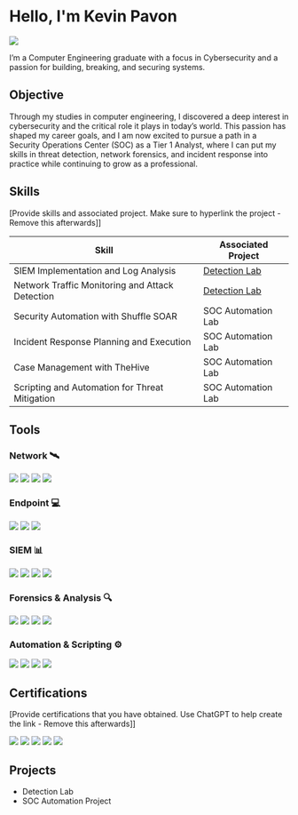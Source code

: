 # Hello, I'm Kevin Pavon
<a href="https://www.linkedin.com/in/kevin-pavon45/"><img src="https://img.shields.io/badge/-LinkedIn-0072b1?&style=for-the-badge&logo=linkedin&logoColor=white" /></a>



I’m a Computer Engineering graduate with a focus in Cybersecurity and a passion for building, breaking, and securing systems.

## Objective


Through my studies in computer engineering, I discovered a deep interest in cybersecurity and the critical role it plays in today’s world. This passion has shaped my career goals, and I am now excited to pursue a path in a Security Operations Center (SOC) as a Tier 1 Analyst, where I can put my skills in threat detection, network forensics, and incident response into practice while continuing to grow as a professional.

## Skills
[Provide skills and associated project. Make sure to hyperlink the project - Remove this afterwards]]

| Skill                                         | Associated Project         |
|-----------------------------------------------|----------------------------|
| SIEM Implementation and Log Analysis          | <a href="https://google.com">Detection Lab</a>|
| Network Traffic Monitoring and Attack Detection | <a href="https://google.com">Detection Lab</a>|
| Security Automation with Shuffle SOAR         | SOC Automation Lab|
| Incident Response Planning and Execution      | SOC Automation Lab|
| Case Management with TheHive                  | SOC Automation Lab|
| Scripting and Automation for Threat Mitigation | SOC Automation Lab|

## Tools

### Network 🛰️
<div> <img src="https://img.shields.io/badge/-Wireshark-1679A7?&style=for-the-badge&logo=Wireshark&logoColor=white" /> <img src="https://img.shields.io/badge/-Suricata-EF3B2D?&style=for-the-badge&logo=Suricata&logoColor=white" /> <img src="https://img.shields.io/badge/-Zeek-777BB4?&style=for-the-badge&logo=Zeek&logoColor=white" /> <img src="https://img.shields.io/badge/-Nmap-4682B4?&style=for-the-badge&logo=Nmap&logoColor=white" /> </div>

### Endpoint 💻
<div> <img src="https://img.shields.io/badge/-Microsoft_Defender_for_Endpoint-00A4EF?&style=for-the-badge&logo=Microsoft&logoColor=white" /> <img src="https://img.shields.io/badge/-Sysmon-FF8C00?&style=for-the-badge&logo=Windows&logoColor=white" /> <img src="https://img.shields.io/badge/-Velociraptor-4B275F?&style=for-the-badge&logo=Velociraptor&logoColor=white" /> </div>

### SIEM 📊
<div> <img src="https://img.shields.io/badge/-Splunk-000000?&style=for-the-badge&logo=Splunk&logoColor=white" /> <img src="https://img.shields.io/badge/-Elastic_Stack-005571?&style=for-the-badge&logo=Elastic&logoColor=white" /> <img src="https://img.shields.io/badge/-Microsoft_Sentinel-0078D4?&style=for-the-badge&logo=Microsoft&logoColor=white" /> <img src="https://img.shields.io/badge/-Kibana-005571?&style=for-the-badge&logo=Kibana&logoColor=white" /> </div>

### Forensics & Analysis 🔍
<div> <img src="https://img.shields.io/badge/-Autopsy-2E74B5?&style=for-the-badge&logoColor=white" /> <img src="https://img.shields.io/badge/-Volatility-3C3C3C?&style=for-the-badge&logoColor=white" /> <img src="https://img.shields.io/badge/-Redline-8B0000?&style=for-the-badge&logoColor=white" />  <img src="https://img.shields.io/badge/-TheHive-FFD700?&style=for-the-badge&logoColor=black" /> </div>

### Automation & Scripting ⚙️ 
<div> <img src="https://img.shields.io/badge/-Shuffle_SOAR-4A148C?&style=for-the-badge&logoColor=white" /> <img src="https://img.shields.io/badge/-Python-3776AB?&style=for-the-badge&logo=Python&logoColor=white" /> <img src="https://img.shields.io/badge/-Bash-4EAA25?&style=for-the-badge&logo=GNU%20Bash&logoColor=white" /> <img src="https://img.shields.io/badge/-PowerShell-5391FE?&style=for-the-badge&logo=PowerShell&logoColor=white" /> </div>

## Certifications
[Provide certifications that you have obtained. Use ChatGPT to help create the link - Remove this afterwards]]
<div>
<img src="https://img.shields.io/badge/-Security%2B-FF0000?&style=for-the-badge&logo=CompTIA&logoColor=white" />
<img src="https://img.shields.io/badge/-Network%2B-007ACC?&style=for-the-badge&logo=CompTIA&logoColor=white" />
<img src="https://img.shields.io/badge/-A%2B-4D4D4D?&style=for-the-badge&logo=CompTIA&logoColor=white" />
<img src="https://img.shields.io/badge/-CDSA-006400?&style=for-the-badge&logoColor=white" />
<img src="https://img.shields.io/badge/-CCD-000080?&style=for-the-badge&logoColor=white" />
</div>

## Projects
- Detection Lab
- SOC Automation Project
